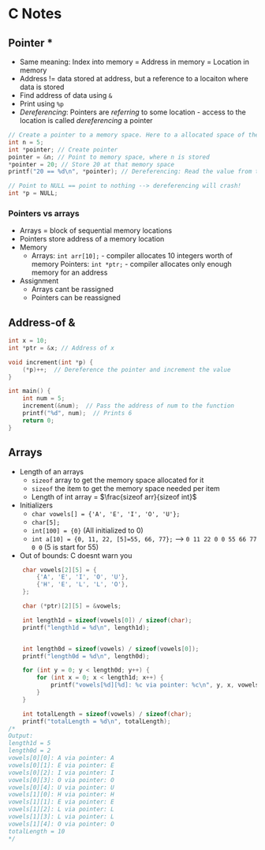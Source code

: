 # C Notes
## Pointer *
- Same meaning: Index into memory = Address in memory = Location in memory
- Address != data stored at address, but a reference to a locaiton where data is stored
- Find address of data using `&`
- Print using `%p`
- *Dereferencing*: Pointers are *referring* to some location - access to the location is called *dereferencing* a pointer
```c
// Create a pointer to a memory space. Here to a allocated space of the size of n chars
int n = 5;
int *pointer; // Create pointer
pointer = &n; // Point to memory space, where n is stored
*pointer = 20; // Store 20 at that memory space
printf("20 == %d\n", *pointer); // Dereferencing: Read the value from the memory space

```
```c
// Point to NULL == point to nothing --> dereferencing will crash!
int *p = NULL;
```

### Pointers vs arrays
- Arrays = block of sequential memory locations
- Pointers store address of a memory location
- Memory
    - Arrays: `int arr[10];` - compiler allocates 10 integers worth of memory
    Pointers: `int *ptr;` - compiler allocates only enough memory for an address
- Assignment
    - Arrays cant be rassigned
    - Pointers can be reassigned

## Address-of &
```c
int x = 10;
int *ptr = &x; // Address of x

void increment(int *p) {
    (*p)++;  // Dereference the pointer and increment the value
}

int main() {
    int num = 5;
    increment(&num);  // Pass the address of num to the function
    printf("%d", num);  // Prints 6
    return 0;
}
```
## Arrays
- Length of an arrays
    - `sizeof` array to get the memory space allocated for it
    - `sizeof` the item to get the memory space needed per item
    - Length of int array = $\frac{sizeof arr}{sizeof int}$
- Initializers
    - `char vowels[] = {'A', 'E', 'I', 'O', 'U'};`
    - `char[5];`
    - `int[100] = {0}` (All initialized to 0)
    - `int a[10] = {0, 11, 22, [5]=55, 66, 77};` --> `0 11 22 0 0 55 66 77 0 0` (5 is start for 55)
- Out of bounds: C doesnt warn you

```c
    char vowels[2][5] = {
        {'A', 'E', 'I', 'O', 'U'},
        {'H', 'E', 'L', 'L', 'O'},
    };

    char (*ptr)[2][5] = &vowels;

    int length1d = sizeof(vowels[0]) / sizeof(char);
    printf("length1d = %d\n", length1d);


    int length0d = sizeof(vowels) / sizeof(vowels[0]);
    printf("length0d = %d\n", length0d);

    for (int y = 0; y < length0d; y++) {
        for (int x = 0; x < length1d; x++) {
            printf("vowels[%d][%d]: %c via pointer: %c\n", y, x, vowels[y][x], (*ptr)[y][x]);
        }
    }

    int totalLength = sizeof(vowels) / sizeof(char);
    printf("totalLength = %d\n", totalLength);
/*
Output:
length1d = 5
length0d = 2
vowels[0][0]: A via pointer: A
vowels[0][1]: E via pointer: E
vowels[0][2]: I via pointer: I
vowels[0][3]: O via pointer: O
vowels[0][4]: U via pointer: U
vowels[1][0]: H via pointer: H
vowels[1][1]: E via pointer: E
vowels[1][2]: L via pointer: L
vowels[1][3]: L via pointer: L
vowels[1][4]: O via pointer: O
totalLength = 10
*/
```

